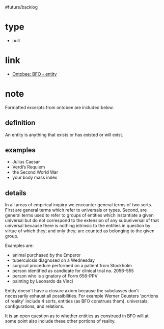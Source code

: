 #future/backlog

# type
- null

# link
- [Ontobee: BFO - entity](https://ontobee.org/ontology/BFO?iri=http://purl.obolibrary.org/obo/BFO_0000001)

# note
Formatted excerpts from ontobee are included below.

## definition
An entity is anything that exists or has existed or will exist.

## examples
- Julius Caesar
- Verdi’s Requiem
- the Second World War
- your body mass index

## details
In all areas of empirical inquiry we encounter general terms of two sorts. First are general terms which refer to universals or types. Second, are general terms used to refer to groups of entities which instantiate a given universal but do not correspond to the extension of any subuniversal of that universal because there is nothing intrinsic to the entities in question by virtue of which they; and only they; are counted as belonging to the given group.

Examples are:
- animal purchased by the Emperor
- tuberculosis diagnosed on a Wednesday
- surgical procedure performed on a patient from Stockholm
- person identified as candidate for clinical trial no. 2056-555
- person who is signatory of Form 656-PPV
- painting by Leonardo da Vinci

Entity doesn't have a closure axiom because the subclasses don't necessarily exhaust all possibilities. For example Werner Ceusters 'portions of reality' include 4 sorts, entities (as BFO construes them), universals, configurations, and relations.

It is an open question as to whether entities as construed in BFO will at some point also include these other portions of reality.